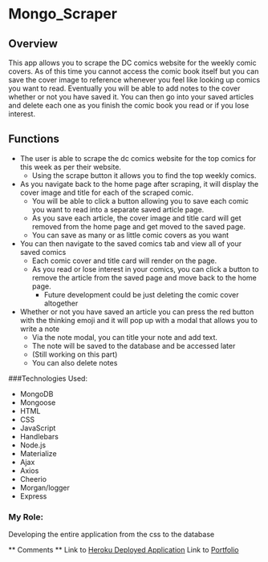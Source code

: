 # Mongo_Scraper

## Overview

This app allows you to scrape the DC comics website for the weekly comic covers. As of this time you cannot access the comic book itself but you can save the cover image to reference whenever you feel like looking up comics you want to read. Eventually you will be able to add notes to the cover whether or not you have saved it. You can then go into your saved articles and delete each one as you finish the comic book you read or if you lose interest.

## Functions

- The user is able to scrape the dc comics website for the top comics for this week as per their website.
  - Using the scrape button it allows you to find the top weekly comics.
- As you navigate back to the home page after scraping, it will display the cover image and title for each of the scraped comic. 
  - You will be able to click a button allowing you to save each comic you want to read into a separate saved article page.
  - As you save each article, the cover image and title card will get removed from the home page and get moved to the saved page.
  - You can save as many or as little comic covers as you want
- You can then navigate to the saved comics tab and view all of your saved comics
  - Each comic cover and title card will render on the page.
  - As you read or lose interest in your comics, you can click a button to remove the article from the saved page and move back to the home page.
    - Future development could be just deleting the comic cover altogether
- Whether or not you have saved an article you can press the red button with the thinking emoji and it will pop up with a modal that allows you to write a note
  - Via the note modal, you can title your note and add text.
  - The note will be saved to the database and be accessed later
  - (Still working on this part)
  - You can also delete notes

###Technologies Used:
- MongoDB
- Mongoose
- HTML
- CSS
- JavaScript
- Handlebars
- Node.js
- Materialize
- Ajax
- Axios
- Cheerio
- Morgan/logger
- Express

### My Role:
Developing the entire application from the css to the database

** Comments **
Link to [Heroku Deployed Application]()
Link to [Portfolio](https://samsmeyer17.github.io/Responsive-Portfolio/)